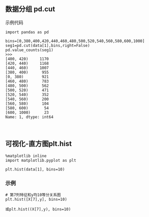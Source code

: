 ## 数据分组 pd.cut
示例代码
```
import pandas as pd

bins=[0,380,400,420,440,460,480,500,520,540,560,580,600,1000]
seg1=pd.cut(data[1],bins,right=False)
pd.value_counts(seg1)
>>>
[400, 420)     1170
[420, 440)     1168
[440, 460)     1007
[380, 400)      955
[0, 380)        921
[460, 480)      783
[480, 500)      562
[500, 520)      471
[520, 540)      352
[540, 560)      200
[560, 580)      104
[580, 600)       54
[600, 1000)      23
Name: 1, dtype: int64
```

&nbsp;
## 可视化-直方图plt.hist
```
%matplotlib inline
import matplotlib.pyplot as plt

plt.hist(data[1], bins=10)
```
### 示例
```
# 第7列特征和y均10等分关系图
plt.hist([X[7],y], bins=10)

或plt.hist((X[7],y), bins=10)
```

&nbsp;
## reference
[matplotlib.pyplot.hist](https://matplotlib.org/3.1.1/api/_as_gen/matplotlib.pyplot.hist.html)  
